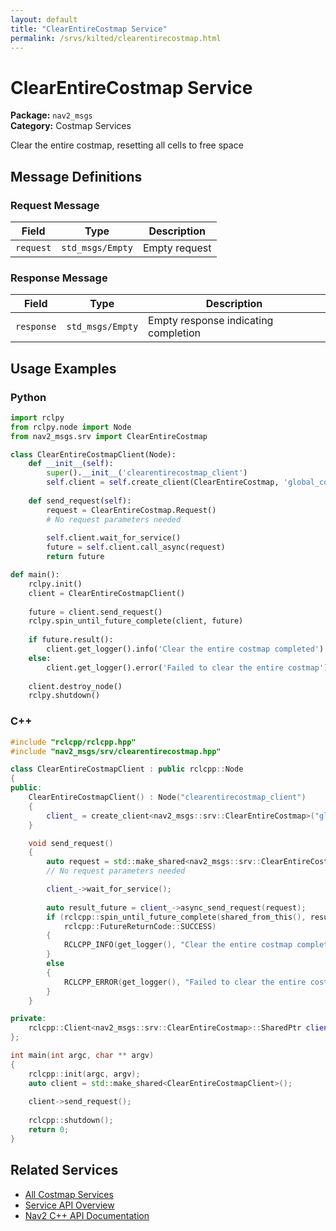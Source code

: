 ```yaml
---
layout: default
title: "ClearEntireCostmap Service"
permalink: /srvs/kilted/clearentirecostmap.html
---
```


# ClearEntireCostmap Service

**Package:** `nav2_msgs`  
**Category:** Costmap Services

Clear the entire costmap, resetting all cells to free space

## Message Definitions

### Request Message

| Field | Type | Description |
|-------|------|-------------|
| `request` | `std_msgs/Empty` | Empty request |


### Response Message

| Field | Type | Description |
|-------|------|-------------|
| `response` | `std_msgs/Empty` | Empty response indicating completion |


## Usage Examples

### Python

```python
import rclpy
from rclpy.node import Node
from nav2_msgs.srv import ClearEntireCostmap

class ClearEntireCostmapClient(Node):
    def __init__(self):
        super().__init__('clearentirecostmap_client')
        self.client = self.create_client(ClearEntireCostmap, 'global_costmap/clear_entirely_global_costmap')
        
    def send_request(self):
        request = ClearEntireCostmap.Request()
        # No request parameters needed
        
        self.client.wait_for_service()
        future = self.client.call_async(request)
        return future

def main():
    rclpy.init()
    client = ClearEntireCostmapClient()
    
    future = client.send_request()
    rclpy.spin_until_future_complete(client, future)
    
    if future.result():
        client.get_logger().info('Clear the entire costmap completed')
    else:
        client.get_logger().error('Failed to clear the entire costmap')
        
    client.destroy_node()
    rclpy.shutdown()
```

### C++

```cpp
#include "rclcpp/rclcpp.hpp"
#include "nav2_msgs/srv/clearentirecostmap.hpp"

class ClearEntireCostmapClient : public rclcpp::Node
{
public:
    ClearEntireCostmapClient() : Node("clearentirecostmap_client")
    {
        client_ = create_client<nav2_msgs::srv::ClearEntireCostmap>("global_costmap/clear_entirely_global_costmap");
    }

    void send_request()
    {
        auto request = std::make_shared<nav2_msgs::srv::ClearEntireCostmap::Request>();
        // No request parameters needed

        client_->wait_for_service();
        
        auto result_future = client_->async_send_request(request);
        if (rclcpp::spin_until_future_complete(shared_from_this(), result_future) ==
            rclcpp::FutureReturnCode::SUCCESS)
        {
            RCLCPP_INFO(get_logger(), "Clear the entire costmap completed");
        }
        else
        {
            RCLCPP_ERROR(get_logger(), "Failed to clear the entire costmap");
        }
    }

private:
    rclcpp::Client<nav2_msgs::srv::ClearEntireCostmap>::SharedPtr client_;
};

int main(int argc, char ** argv)
{
    rclcpp::init(argc, argv);
    auto client = std::make_shared<ClearEntireCostmapClient>();
    
    client->send_request();
    
    rclcpp::shutdown();
    return 0;
}
```

## Related Services

- [All Costmap Services](/kilted/srvs/index.html#costmap-services)
- [Service API Overview](/kilted/srvs/index.html)
- [Nav2 C++ API Documentation](/kilted/html/index.html)